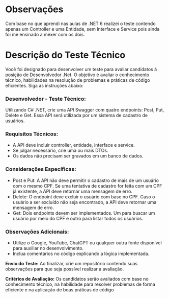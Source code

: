 # Observações
Com base no que aprendi nas aulas de .NET 6 realizei o teste contendo apenas um Controller e uma Entidade, sem Interface e Service pois ainda foi me ensinado a mexer com os dois.

# Descrição do Teste Técnico
Você foi designado para desenvolver um teste para avaliar candidatos à posição de 
Desenvolvedor .Net. O objetivo é avaliar o conhecimento técnico, habilidades na 
resolução de problemas e práticas de código eficientes. Siga as instruções abaixo:

### Desenvolvedor - Teste Técnico:
Utilizando C# .NET, crie uma API Swagger com quatro endpoints: Post, Put, Delete e Get. 
Essa API será utilizada por um sistema de cadastro de usuários.

### Requisitos Técnicos:
* A API deve incluir controller, entidade, interface e service.
* Se julgar necessário, crie uma ou mais DTOs.
* Os dados não precisam ser gravados em um banco de dados.

### Considerações Específicas:
* Post e Put: A API não deve permitir o cadastro de mais de um usuário com o 
mesmo CPF. Se uma tentativa de cadastro for feita com um CPF já existente, a API 
deve retornar uma mensagem de erro.
* Delete: O endpoint deve excluir o usuário com base no CPF. Caso o usuário a ser 
excluído não seja encontrado, a API deve retornar uma mensagem de erro.
* Get: Dois endpoints devem ser implementados. Um para buscar um usuário por 
meio do CPF e outro para listar todos os usuários.

### Observações Adicionais:
* Utilize o Google, YouTube, ChatGPT ou qualquer outra fonte disponível para 
auxiliar no desenvolvimento.
* Inclua comentários no código explicando a lógica implementada.

**Envio do Teste:** Ao finalizar, crie um repositório contendo suas observações para que 
seja possível realizar a avaliação.

**Critérios de Avaliação:** Os candidatos serão avaliados com base no conhecimento 
técnico, na habilidade para resolver problemas de forma eficiente e na aplicação de boas 
práticas de código

